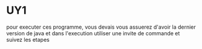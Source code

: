 # UY1
pour executer ces programme, vous devais vous assuerez d'avoir la dernier version de java et dans l'execution utiliser une invite de commande et suivez les etapes
